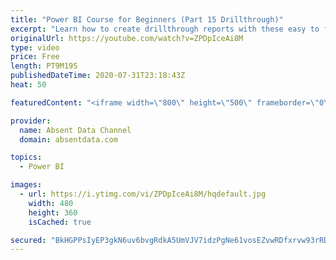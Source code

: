 ```yaml
---
title: "Power BI Course for Beginners (Part 15 Drillthrough)"
excerpt: "Learn how to create drillthrough reports with these easy to follow steps."
originalUrl: https://youtube.com/watch?v=ZPDpIceAi8M
type: video
price: Free
length: PT9M19S
publishedDateTime: 2020-07-31T23:18:43Z
heat: 50

featuredContent: "<iframe width=\"800\" height=\"500\" frameborder=\"0\" src=\"https://www.youtube.com/embed/ZPDpIceAi8M\" allow=\"accelerometer; autoplay; encrypted-media; gyroscope; picture-in-picture\" allowfullscreen></iframe>"

provider:
  name: Absent Data Channel
  domain: absentdata.com

topics:
  - Power BI

images:
  - url: https://i.ytimg.com/vi/ZPDpIceAi8M/hqdefault.jpg
    width: 480
    height: 360
    isCached: true

secured: "BkHGPPsIyEP3gkN6uv6bvgRdkA5UmVJV7idzPgNe61vosEZvwRDfxrvw93rRDg93WZyntYS/6fQs8UI26V/GfAVeQcWTeDQMRn4e1imvJ9QNG7jqazDlY23N5dWPF4yeT7kBN10fkb258hyF3Cb3yo8ly8gkVAceG9D3GLX2VCr3s8TWNFyj4LoD0swbBZ4pjCC5JoGJlxJXjRKrug2V1czxRGqWNrZtVTIZ1MItUQ38F2c9eMI+xf0iJNEZ4MaZeMR0cGYI5oeX8BAi2tgdH89jXflSIzK7TbLl7B6r96stKkNy4A3F3qStTqlL/zrAPUUkYLT9oPk8WNEkd1dF43heqM/WGeZfkAGuBl1loiauFhIfnVdkinCQxkywcrimEg3ZY0QtU8OHACtH4FzhMEXxSZK2pymPYZ6plXdW3G8=;fDpsOH2+6N2HtetYlsQqDA=="
---
```


